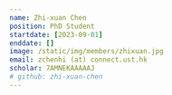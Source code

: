 ```yaml
---
name: Zhi-xuan Chen
position: PhD Student
startdate: [2023-09-01]
enddate: []
image: /static/img/members/zhixuan.jpg
email: zchenhi (at) connect.ust.hk
scholar: 7AMNEKAAAAAJ
# github: zhi-xuan-chen
---
```

